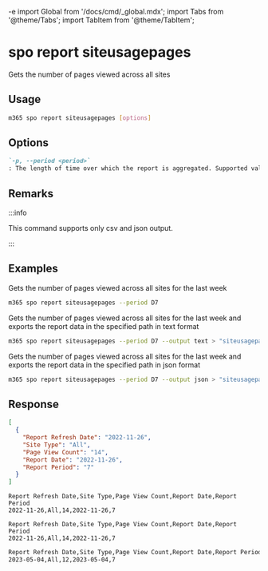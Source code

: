 -e <!-- DISCLAIMER: All secrets, passwords, and sensitive values in this document are examples only and not real credentials. -->
import Global from '/docs/cmd/_global.mdx';
import Tabs from '@theme/Tabs';
import TabItem from '@theme/TabItem';

# spo report siteusagepages

Gets the number of pages viewed across all sites

## Usage

```sh
m365 spo report siteusagepages [options]
```

## Options

```md definition-list
`-p, --period <period>`
: The length of time over which the report is aggregated. Supported values `D7`, `D30`, `D90`, `D180`.
```

<Global />

## Remarks

:::info

This command supports only csv and json output.

:::

## Examples

Gets the number of pages viewed across all sites for the last week

```sh
m365 spo report siteusagepages --period D7
```

Gets the number of pages viewed across all sites for the last week and exports the report data in the specified path in text format

```sh
m365 spo report siteusagepages --period D7 --output text > "siteusagepages.txt"
```

Gets the number of pages viewed across all sites for the last week and exports the report data in the specified path in json format

```sh
m365 spo report siteusagepages --period D7 --output json > "siteusagepages.json"
```

## Response

<Tabs>
  <TabItem value="JSON">

  ```json
  [
    {
      "Report Refresh Date": "2022-11-26",
      "Site Type": "All",
      "Page View Count": "14",
      "Report Date": "2022-11-26",
      "Report Period": "7"
    }
  ]
  ```

  </TabItem>
  <TabItem value="Text">

  ```text
  Report Refresh Date,Site Type,Page View Count,Report Date,Report Period
  2022-11-26,All,14,2022-11-26,7
  ```

  </TabItem>
  <TabItem value="CSV">

  ```csv
  Report Refresh Date,Site Type,Page View Count,Report Date,Report Period
  2022-11-26,All,14,2022-11-26,7
  ```

  </TabItem>
  <TabItem value="Markdown">

  ```md
  Report Refresh Date,Site Type,Page View Count,Report Date,Report Period
  2023-05-04,All,12,2023-05-04,7
  ```

  </TabItem>
</Tabs>
